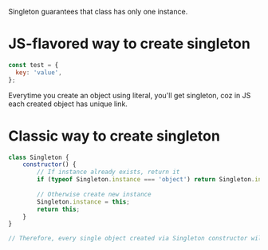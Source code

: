 Singleton guarantees that class has only one instance.

# JS-flavored way to create singleton
```js
const test = {
  key: 'value',  
};
```
Everytime you create an object using literal, you'll get singleton, coz in JS each created object has unique link.

# Classic way to create singleton
```js
class Singleton {
    constructor() {
        // If instance already exists, return it
        if (typeof Singleton.instance === 'object') return Singleton.instance;
        
        // Otherwise create new instance 
        Singleton.instance = this;
        return this;
    }
}

// Therefore, every single object created via Singleton constructor will be singleton.
```
